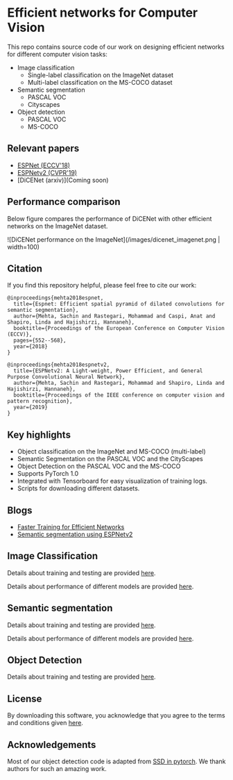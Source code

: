 # Efficient networks for Computer Vision

This repo contains source code of our work on designing efficient networks for different computer vision tasks: 
 * Image classification
    * Single-label classification on the ImageNet dataset
    * Multi-label classification on the MS-COCO dataset
 * Semantic segmentation
    * PASCAL VOC
    * Cityscapes
 * Object detection
    * PASCAL VOC
    * MS-COCO 

## Relevant papers
 * [ESPNet (ECCV'18)](https://arxiv.org/abs/1803.06815)
 * [ESPNetv2 (CVPR'19)](https://arxiv.org/abs/1811.11431)
 * [DiCENet (arxiv)](Coming soon)
 
## Performance comparison

Below figure compares the performance of DiCENet with other efficient networks on the ImageNet dataset.

![DiCENet performance on the ImageNet](/images/dicenet_imagenet.png | width=100)

## Citation
If you find this repository helpful, please feel free to cite our work:
```
@inproceedings{mehta2018espnet,
  title={Espnet: Efficient spatial pyramid of dilated convolutions for semantic segmentation},
  author={Mehta, Sachin and Rastegari, Mohammad and Caspi, Anat and Shapiro, Linda and Hajishirzi, Hannaneh},
  booktitle={Proceedings of the European Conference on Computer Vision (ECCV)},
  pages={552--568},
  year={2018}
}

@inproceedings{mehta2018espnetv2,
  title={ESPNetv2: A Light-weight, Power Efficient, and General Purpose Convolutional Neural Network},
  author={Mehta, Sachin and Rastegari, Mohammad and Shapiro, Linda and Hajishirzi, Hannaneh},
  booktitle={Proceedings of the IEEE conference on computer vision and pattern recognition},
  year={2019}
}

```

## Key highlights
 * Object classification on the ImageNet and MS-COCO (multi-label)
 * Semantic Segmentation on the PASCAL VOC and the CityScapes
 * Object Detection on the PASCAL VOC and the MS-COCO
 * Supports PyTorch 1.0
 * Integrated with Tensorboard for easy visualization of training logs. 
 * Scripts for downloading different datasets.
 
## Blogs

 * [Faster Training for Efficient Networks](https://medium.com/p/faster-training-of-efficient-cnns-657953aa080?source=email-dc17ff22fa63--writer.postDistributed&sk=f60110289b6157de4c9e0c00c77f51e9)
 * [Semantic segmentation using ESPNetv2](https://medium.com/@sachinmehta.ngb/espnetv2-for-semantic-segmentation-9e80f155d522?source=friends_link&sk=91bca9326b088a972c170d1f7f5063e8)
 
 
## Image Classification
Details about training and testing are provided [here](README_Classification.md).

Details about performance of different models are provided [here](model/classification/model_zoo/README.md).

## Semantic segmentation
Details about training and testing are provided [here](README_Segmentation.md).

Details about performance of different models are provided [here](model/segmentation/model_zoo/README.md).


## Object Detection

Details about training and testing are provided [here](README_Detection.md).

## License
By downloading this software, you acknowledge that you agree to the terms and conditions given [here](License).


## Acknowledgements
Most of our object detection code is adapted from [SSD in pytorch](https://github.com/amdegroot/ssd.pytorch). We thank authors for such an amazing work.

